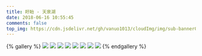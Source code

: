 ```yaml
---
title: 盱眙 - 天泉湖
date: 2018-06-16 10:55:45
comments: false
top_img: https://cdn.jsdelivr.net/gh/vanuo1013/cloudImg/img/sub-banner01.jpg
---
```


{% gallery %}
![](https://cdn.jsdelivr.net/gh/vanuo1013/cloudImg/img/travel/IMG_20180616_105545.jpg)
![](https://cdn.jsdelivr.net/gh/vanuo1013/cloudImg/img/travel/IMG_20180616_175800.jpg)
![](https://cdn.jsdelivr.net/gh/vanuo1013/cloudImg/img/travel/IMG_20180616_181044.jpg)
![](https://cdn.jsdelivr.net/gh/vanuo1013/cloudImg/img/travel/IMG_20180616_185436.jpg)
![](https://cdn.jsdelivr.net/gh/vanuo1013/cloudImg/img/travel/IMG_20180617_120507.jpg)
![](https://cdn.jsdelivr.net/gh/vanuo1013/cloudImg/img/travel/MTXX_20180616175401.jpg)
![](https://cdn.jsdelivr.net/gh/vanuo1013/cloudImg/img/travel/MTXX_20180616180119.jpg)
![](https://cdn.jsdelivr.net/gh/vanuo1013/cloudImg/img/travel/MTXX_20180616184724.jpg)
{% endgallery %}